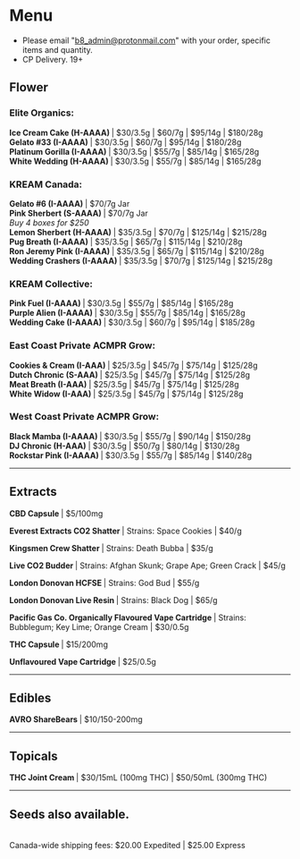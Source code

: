 # Menu

- Please email "b8_admin@protonmail.com" with your order, specific items and quantity.
- CP Delivery. 19+

## Flower
### Elite Organics:
<p><b> Ice Cream Cake (H-AAAA) </b>  | $30/3.5g | $60/7g | $95/14g | $180/28g 
<br><b> Gelato #33 (I-AAAA) </b>  | $30/3.5g | $60/7g | $95/14g | $180/28g
<br><b> Platinum Gorilla (I-AAAA) </b>  | $30/3.5g | $55/7g | $85/14g | $165/28g
<br><b> White Wedding (H-AAAA) </b>  | $30/3.5g | $55/7g | $85/14g | $165/28g

### KREAM Canada:
<p><b> Gelato #6 (I-AAAA) </b> | $70/7g Jar
<br><b> Pink Sherbert (S-AAAA) </b> | $70/7g Jar
<br><i> Buy 4 boxes for $250 </i> 
<br><b> Lemon Sherbert (H-AAAA) </b> | $35/3.5g | $70/7g | $125/14g | $215/28g
<br><b> Pug Breath (I-AAAA) </b> | $35/3.5g | $65/7g | $115/14g | $210/28g
<br><b> Ron Jeremy Pink (I-AAAA) </b> | $35/3.5g | $65/7g | $115/14g | $210/28g
<br><b> Wedding Crashers (I-AAAA) </b> | $35/3.5g | $70/7g | $125/14g | $215/28g

### KREAM Collective:
<p><b> Pink Fuel (I-AAAA) </b> | $30/3.5g | $55/7g | $85/14g | $165/28g
<br><b> Purple Alien (I-AAAA) </b> | $30/3.5g | $55/7g | $85/14g | $165/28g
<br><b> Wedding Cake (I-AAAA) </b> | $30/3.5g | $60/7g | $95/14g | $185/28g

### East Coast Private ACMPR Grow:
<p><b> Cookies & Cream (I-AAA) </b> | $25/3.5g | $45/7g | $75/14g | $125/28g
<br><b> Dutch Chronic (S-AAA) </b> | $25/3.5g | $45/7g | $75/14g | $125/28g
<br><b> Meat Breath (I-AAA) </b> | $25/3.5g | $45/7g | $75/14g | $125/28g
<br><b> White Widow (I-AAA) </b> | $25/3.5g | $45/7g | $75/14g | $125/28g
  
### West Coast Private ACMPR Grow:
<p><b> Black Mamba (I-AAAA) </b>  | $30/3.5g | $55/7g | $90/14g | $150/28g
<br><b> DJ Chronic (H-AAA) </b> | $30/3.5g | $50/7g | $80/14g | $130/28g
<br><b> Rockstar Pink (I-AAAA) </b> | $30/3.5g | $55/7g | $85/14g | $140/28g

--------------------------------------------------------------------- 

## Extracts
<b> CBD Capsule </b> | $5/100mg
<p><b> Everest Extracts CO2 Shatter </b> | Strains: Space Cookies | $40/g </p>
<p><b> Kingsmen Crew Shatter </b> | Strains: Death Bubba | $35/g </p>
<p><b> Live CO2 Budder </b> | Strains: Afghan Skunk; Grape Ape; Green Crack | $45/g </p>
<p><b> London Donovan HCFSE </b> | Strains: God Bud | $55/g </p>
<p><b> London Donovan Live Resin </b> | Strains: Black Dog | $65/g </p>
<p><b> Pacific Gas Co. Organically Flavoured Vape Cartridge </b> | Strains: Bubblegum; Key Lime; Orange Cream | $30/0.5g </p>
<p><b> THC Capsule </b> | $15/200mg </p> 
<p><b> Unflavoured Vape Cartridge </b> | $25/0.5g </p>

--------------------------------------------------------------------- 

## Edibles
<b> AVRO ShareBears </b> | $10/150-200mg
  
--------------------------------------------------------------------- 

## Topicals
<b> THC Joint Cream </b> | $30/15mL (100mg THC) | $50/50mL (300mg THC)

--------------------------------------------------------------------- 

## <b>Seeds also available.</b>

<br>
Canada-wide shipping fees:
$20.00 Expedited | $25.00 Express
